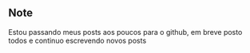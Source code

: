 ## Note
Estou passando meus posts aos poucos para o github, em breve posto todos e continuo escrevendo novos posts